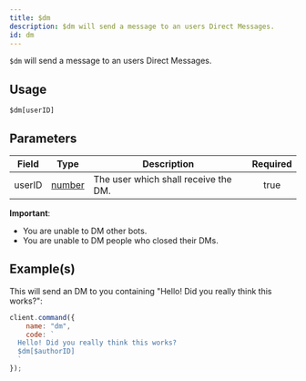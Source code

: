 ```yaml
---
title: $dm
description: $dm will send a message to an users Direct Messages.
id: dm
---
```


`$dm` will send a message to an users Direct Messages.

## Usage

```aoi
$dm[userID]
```

## Parameters

| Field  | Type                                                                                              | Description                          | Required |
| ------ | ------------------------------------------------------------------------------------------------- | ------------------------------------ | :------: |
| userID | [number](https://developer.mozilla.org/en-US/docs/Web/JavaScript/Reference/Global_Objects/Number) | The user which shall receive the DM. |   true   |

**Important**:

-   You are unable to DM other bots.
-   You are unable to DM people who closed their DMs.

## Example(s)

This will send an DM to you containing "Hello! Did you really think this works?":

```javascript
client.command({
    name: "dm",
    code: `
  Hello! Did you really think this works?
  $dm[$authorID]
  `
});
```
